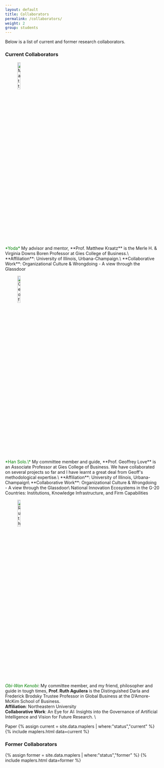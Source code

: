 ```yaml
---
layout: default
title: Collaborators
permalink: /collaborators/
weight: 2
group: students
---
```



<!-- #Maplers are members of my research lab (Maple), including master's and doctoral students, as well as undergrad research assistants. I'm always looking for new students (on all levels) to expand my group.

#If you are interested in joining Maple, I strongly encourage you to apply to the [Computing Science Department at UAlberta](https://www.ualberta.ca/computing-science/graduate-studies/programs-and-admissions/applications-and-admissions). If you'd like to email me regarding joining Maple, please make sure to include the following information in your email for me to consider it:

#- A one-page summary for your research interests. Ideally, this summary should specify at least one of [my current projects](/) that you find interesting.
#- A one-page summary for one of [my published papers](/papers/) that you find interesting.
#- Any relevant background that you have and may be useful for you to pursue your future research directions.
#- The phrase "Messi is the GOAT". This will just show that you are serious enough about joining Maple to read all the way till the end of the list of instructions.
 -->
Below is a list of current and former research collaborators.

### Current Collaborators
<figure>
	<img style="display=inline-block" width="15%" src="{{ "/resources/images/collaborators/matt_kraatz.jpg" |  prepend: site.baseurl }}" alt="Matthew Kraatz" />
</figure>
<span style="color: green;">*Yoda*</span> My advisor and mentor, **Prof. Matthew Kraatz** is the Merle H. & Virginia Downs Boren Professor at Gies College of Business.\
**Affiliation**: University of Illinois, Urbana-Champaign.\
**Collaborative Work**: Organizational Culture & Wrongdoing - A view through the Glassdoor

<figure>
	<img style="display=inline-block" width="15%" src="{{ "/resources/images/collaborators/geoff_love.jpg" |  prepend: site.baseurl }}" alt="Geoffrey Love" />
</figure>
<span style="color: green;">*Han Solo.\*</span> My committee member and guide, **Prof. Geoffrey Love** is an Associate Professor at Gies College of Business. We have collaborated on several projects so far and I have learnt a great deal from Geoff's methodological expertise.\
**Affiliation**: University of Illinois, Urbana-Champaign\
**Collaborative Work**: Organizational Culture & Wrongdoing - A view through the Glassdoor\
National Innovation Ecosystems in the G-20 Countries: Institutions, Knowledge Infrastructure, and Firm Capabilities

<figure>
	<img style="display=inline-block" width="15%" src="{{ "/resources/images/collaborators/ruth_aguilera.jpg" |  prepend: site.baseurl }}" alt="Ruth Aguilera" />
</figure>

<span style="color: green;">*Obi-Wan Kenobi*</span>: My committee member, and my friend, philosopher and guide in tough times, **Prof. Ruth Aguilera** is the Distinguished Darla and Frederick Brodsky Trustee Professor in Global Business at the D’Amore-McKim School of Business. \
**Affiliation**: Northeastern University\
**Collaborative Work**: An Eye for AI: Insights into the Governance of Artificial Intelligence and Vision for Future Research. \

Paper 
{% assign current = site.data.maplers | where:"status","current" %}
{% include maplers.html data=current %}

### Former Collaborators
{% assign former = site.data.maplers | where:"status","former" %}
{% include maplers.html data=former %}
